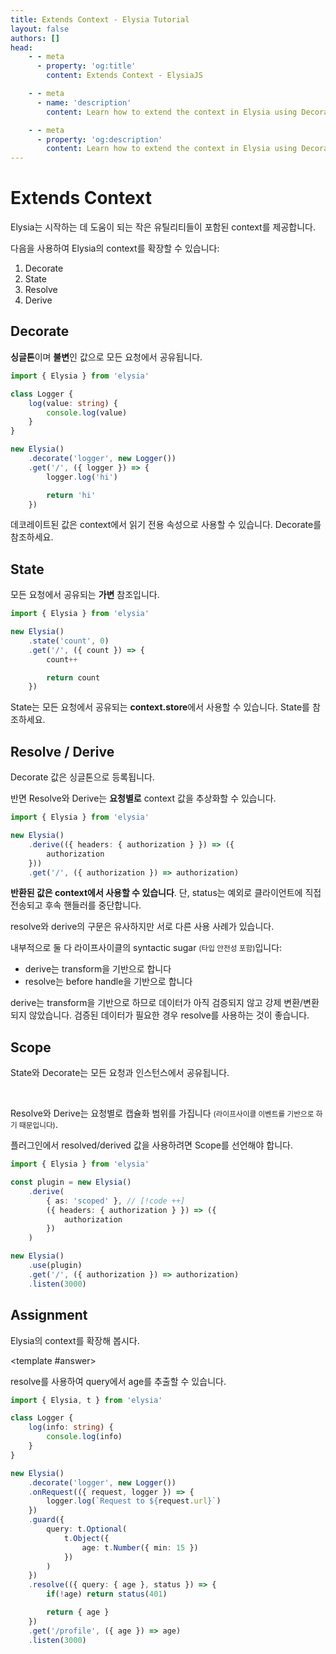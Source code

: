 ```yaml
---
title: Extends Context - Elysia Tutorial
layout: false
authors: []
head:
    - - meta
      - property: 'og:title'
        content: Extends Context - ElysiaJS

    - - meta
      - name: 'description'
        content: Learn how to extend the context in Elysia using Decorate, State, Resolve, and Derive to enhance your web applications.

    - - meta
      - property: 'og:description'
        content: Learn how to extend the context in Elysia using Decorate, State, Resolve, and Derive to enhance your web applications.
---
```


<script setup lang="ts">
import { Elysia } from 'elysia'

import Editor from '../../../components/xiao/playground/playground.vue'
import DocLink from '../../../components/xiao/doc-link/doc-link.vue'
import Playground from '../../../components/nearl/playground.vue'

import { code, testcases } from './data'
</script>

<Editor :code="code" :testcases="testcases">

# Extends Context

Elysia는 시작하는 데 도움이 되는 작은 유틸리티들이 포함된 context를 제공합니다.

다음을 사용하여 Elysia의 context를 확장할 수 있습니다:
1. <DocLink href="/essential/handler.html#decorate">Decorate</DocLink>
2. <DocLink href="/essential/handler.html#state">State</DocLink>
3. <DocLink href="/essential/handler.html#resolve">Resolve</DocLink>
4. <DocLink href="/essential/handler.html#derive">Derive</DocLink>

## Decorate
**싱글톤**이며 **불변**인 값으로 모든 요청에서 공유됩니다.

```typescript
import { Elysia } from 'elysia'

class Logger {
    log(value: string) {
        console.log(value)
    }
}

new Elysia()
    .decorate('logger', new Logger())
    .get('/', ({ logger }) => {
        logger.log('hi')

        return 'hi'
    })
```

데코레이트된 값은 context에서 읽기 전용 속성으로 사용할 수 있습니다. <DocLink href="/essential/handler.html#decorate">Decorate</DocLink>를 참조하세요.

## State
모든 요청에서 공유되는 **가변** 참조입니다.

```typescript
import { Elysia } from 'elysia'

new Elysia()
	.state('count', 0)
	.get('/', ({ count }) => {
		count++

		return count
	})
```

State는 모든 요청에서 공유되는 **context.store**에서 사용할 수 있습니다. <DocLink href="/essential/handler.html#state">State</DocLink>를 참조하세요.

## Resolve / Derive

<DocLink href="/essential/handler.html#decorate">Decorate</DocLink> 값은 싱글톤으로 등록됩니다.

반면 <DocLink href="/essential/handler.html#resolve">Resolve</DocLink>와 <DocLink href="/essential/handler.html#derive">Derive</DocLink>는 **요청별로** context 값을 추상화할 수 있습니다.

```typescript
import { Elysia } from 'elysia'

new Elysia()
	.derive(({ headers: { authorization } }) => ({
		authorization
	}))
	.get('/', ({ authorization }) => authorization)
```

**반환된 값은 context에서 사용할 수 있습니다**. 단, status는 예외로 클라이언트에 직접 전송되고 후속 핸들러를 중단합니다.

<DocLink href="/essential/handler.html#resolve">resolve</DocLink>와 <DocLink href="/essential/handler.html#derive">derive</DocLink>의 구문은 유사하지만 서로 다른 사용 사례가 있습니다.

내부적으로 둘 다 라이프사이클의 syntactic sugar <small>(타입 안전성 포함)</small>입니다:
- <DocLink href="/essential/handler.html#derive">derive</DocLink>는 <DocLink href="/essential/life-cycle.html#transform">transform</DocLink>을 기반으로 합니다
- <DocLink href="/essential/handler.html#resolve">resolve</DocLink>는 <DocLink href="/essential/life-cycle.html#before-handle">before handle</DocLink>을 기반으로 합니다

<DocLink href="/essential/handler.html#resolve">derive</DocLink>는 <DocLink href="/essential/life-cycle.html#transform">transform</DocLink>을 기반으로 하므로 데이터가 아직 검증되지 않고 강제 변환/변환되지 않았습니다. 검증된 데이터가 필요한 경우 <DocLink href="/essential/handler.html#resolve">resolve</DocLink>를 사용하는 것이 좋습니다.

## Scope
<DocLink href="/essential/handler.html#state">State</DocLink>와 <DocLink href="/essential/handler.html#decorate">Decorate</DocLink>는 모든 요청과 인스턴스에서 공유됩니다.

<br />

<DocLink href="/essential/handler.html#resolve">Resolve</DocLink>와 <DocLink href="/essential/handler.html#derive">Derive</DocLink>는 요청별로 캡슐화 범위를 가집니다 <small>(라이프사이클 이벤트를 기반으로 하기 때문입니다)</small>.

플러그인에서 resolved/derived 값을 사용하려면 <DocLink href="/essential/plugin.html#scope">Scope</DocLink>를 선언해야 합니다.

```typescript
import { Elysia } from 'elysia'

const plugin = new Elysia()
	.derive(
		{ as: 'scoped' }, // [!code ++]
		({ headers: { authorization } }) => ({
			authorization
		})
	)

new Elysia()
	.use(plugin)
	.get('/', ({ authorization }) => authorization)
	.listen(3000)
```

## Assignment

Elysia의 context를 확장해 봅시다.

<template #answer>

<DocLink href="/essential/handler.html#resolve">resolve</DocLink>를 사용하여 query에서 age를 추출할 수 있습니다.

```typescript
import { Elysia, t } from 'elysia'

class Logger {
	log(info: string) {
		console.log(info)
	}
}

new Elysia()
	.decorate('logger', new Logger())
	.onRequest(({ request, logger }) => {
		logger.log(`Request to ${request.url}`)
	})
	.guard({
		query: t.Optional(
			t.Object({
				age: t.Number({ min: 15 })
			})
		)
	})
	.resolve(({ query: { age }, status }) => {
		if(!age) return status(401)

		return { age }
	})
	.get('/profile', ({ age }) => age)
	.listen(3000)
```

</template>

</Editor>
